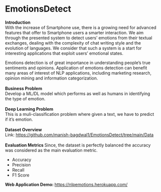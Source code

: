 # EmotionsDetect

<b>Introduction </b> <br>
With the increase of Smartphone use, there is a growing need for advanced features that offer to Smartphone users a smarter
interaction. We aim through the presented system to detect users’ emotions from their textual exchanges, dealing with the
complexity of chat writing style and the evolution of languages. We consider that such a system is a start for interesting
applications that exploit users’ emotional states. 

Emotions detection is of great importance in understanding people’s true sentiments and opinions. Application of emotions detection can benefit many areas of interest of NLP applications, including marketing research, opinion mining and information categorization.
<br>
<br>
<b> Business Problem </b> <br>
Develop a ML/DL model which performs as well as humans in identifying the type of emotion. <br>
<br>
<b> Deep Learning Problem </b> <br>
This is a muli-classification problem where given a text, we have to predict if it’s emotion. <br>
<br>
<b> Dataset Overview </b> <br>
Link: https://github.com/manish-bagdwal1/EmotionsDetect/tree/main/Data <br>
<br>
<b> Evaluation Metrics </b>
Since, the dataset is perfectly balanced the accuracy was considered as the main evaluation metric.
<ul>
  <li> Accuracy </li>
  <li> Precision </li>
  <li> Recall </li>
  <li> F1 Score </li>
</ul>

<b> Web Application Demo: </b> https://nlpemotions.herokuapp.com/







